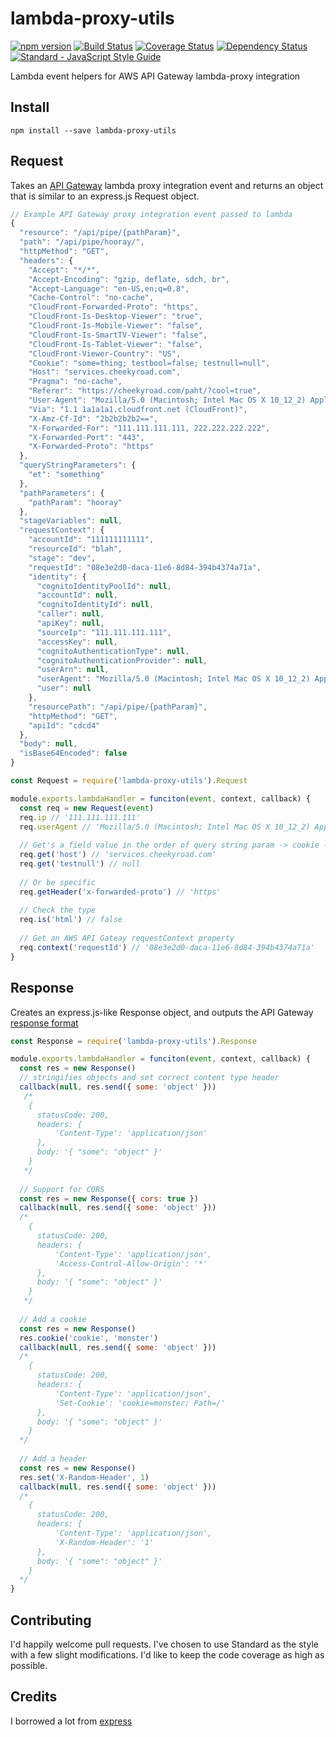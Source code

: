 # lambda-proxy-utils
[![npm version](https://badge.fury.io/js/lambda-proxy-utils.svg)](https://badge.fury.io/js/lambda-proxy-utils)
[![Build Status](https://travis-ci.org/geoffdutton/lambda-proxy-utils.svg?branch=master)](https://travis-ci.org/geoffdutton/lambda-proxy-utils)
[![Coverage Status](https://coveralls.io/repos/github/geoffdutton/lambda-proxy-utils/badge.svg?branch=master)](https://coveralls.io/github/geoffdutton/lambda-proxy-utils?branch=master)
[![Dependency Status](https://david-dm.org/geoffdutton/lambda-proxy-utils.svg)](https://david-dm.org/geoffdutton/lambda-proxy-utils/)
[![Standard - JavaScript Style Guide](https://img.shields.io/badge/code_style-standard-brightgreen.svg)](http://standardjs.com/)

Lambda event helpers for AWS API Gateway lambda-proxy integration

## Install
```
npm install --save lambda-proxy-utils
```

## Request
Takes an [API Gateway](http://docs.aws.amazon.com/apigateway/latest/developerguide/api-gateway-set-up-simple-proxy.html#api-gateway-set-up-lambda-proxy-integration-on-proxy-resource) lambda proxy integration event and returns an object that is similar to an express.js Request object.
```javascript
// Example API Gateway proxy integration event passed to lambda
{
  "resource": "/api/pipe/{pathParam}",
  "path": "/api/pipe/hooray/",
  "httpMethod": "GET",
  "headers": {
    "Accept": "*/*",
    "Accept-Encoding": "gzip, deflate, sdch, br",
    "Accept-Language": "en-US,en;q=0.8",
    "Cache-Control": "no-cache",
    "CloudFront-Forwarded-Proto": "https",
    "CloudFront-Is-Desktop-Viewer": "true",
    "CloudFront-Is-Mobile-Viewer": "false",
    "CloudFront-Is-SmartTV-Viewer": "false",
    "CloudFront-Is-Tablet-Viewer": "false",
    "CloudFront-Viewer-Country": "US",
    "Cookie": "some=thing; testbool=false; testnull=null",
    "Host": "services.cheekyroad.com",
    "Pragma": "no-cache",
    "Referer": "https://cheekyroad.com/paht/?cool=true",
    "User-Agent": "Mozilla/5.0 (Macintosh; Intel Mac OS X 10_12_2) AppleWebKit/537.36 (KHTML, like Gecko) Chrome/55.0.2883.95 Safari/537.36",
    "Via": "1.1 1a1a1a1.cloudfront.net (CloudFront)",
    "X-Amz-Cf-Id": "2b2b2b2b2==",
    "X-Forwarded-For": "111.111.111.111, 222.222.222.222",
    "X-Forwarded-Port": "443",
    "X-Forwarded-Proto": "https"
  },
  "queryStringParameters": {
    "et": "something"
  },
  "pathParameters": {
    "pathParam": "hooray"
  },
  "stageVariables": null,
  "requestContext": {
    "accountId": "111111111111",
    "resourceId": "blah",
    "stage": "dev",
    "requestId": "08e3e2d0-daca-11e6-8d84-394b4374a71a",
    "identity": {
      "cognitoIdentityPoolId": null,
      "accountId": null,
      "cognitoIdentityId": null,
      "caller": null,
      "apiKey": null,
      "sourceIp": "111.111.111.111",
      "accessKey": null,
      "cognitoAuthenticationType": null,
      "cognitoAuthenticationProvider": null,
      "userArn": null,
      "userAgent": "Mozilla/5.0 (Macintosh; Intel Mac OS X 10_12_2) AppleWebKit/537.36 (KHTML, like Gecko) Chrome/55.0.2883.95 Safari/537.36",
      "user": null
    },
    "resourcePath": "/api/pipe/{pathParam}",
    "httpMethod": "GET",
    "apiId": "cdcd4"
  },
  "body": null,
  "isBase64Encoded": false
}

const Request = require('lambda-proxy-utils').Request

module.exports.lambdaHandler = funciton(event, context, callback) {
  const req = new Request(event)
  req.ip // '111.111.111.111'
  req.userAgent // 'Mozilla/5.0 (Macintosh; Intel Mac OS X 10_12_2) AppleWebKit/537.36 (KHTML, like Gecko) Chrome/55.0.2883.95 Safari/537.36'
  
  // Get's a field value in the order of query string param -> cookie -> header
  req.get('host') // 'services.cheekyroad.com'
  req.get('testnull') // null
  
  // Or be specific
  req.getHeader('x-forwarded-proto') // 'https'
  
  // Check the type
  req.is('html') // false
  
  // Get an AWS API Gateay requestContext property
  req.context('requestId') // '08e3e2d0-daca-11e6-8d84-394b4374a71a'
}
```

## Response
Creates an express.js-like Response object, and outputs the API Gateway [response format](http://docs.aws.amazon.com/apigateway/latest/developerguide/api-gateway-set-up-simple-proxy.html#api-gateway-simple-proxy-for-lambda-output-format)
```javascript
const Response = require('lambda-proxy-utils').Response

module.exports.lambdaHandler = funciton(event, context, callback) {
  const res = new Response()
  // stringifies objects and set correct content type header
  callback(null, res.send({ some: 'object' }))
   /*
    {
      statusCode: 200,
      headers: {
          'Content-Type': 'application/json'
      },
      body: '{ "some": "object" }'
    }
   */
  
  // Support for CORS
  const res = new Response({ cors: true })
  callback(null, res.send({ some: 'object' }))
  /*
    {
      statusCode: 200,
      headers: {
          'Content-Type': 'application/json',
          'Access-Control-Allow-Origin': '*'
      },
      body: '{ "some": "object" }'
    }
   */
   
  // Add a cookie
  const res = new Response()
  res.cookie('cookie', 'monster')
  callback(null, res.send({ some: 'object' }))
  /*
    {
      statusCode: 200,
      headers: {
          'Content-Type': 'application/json',
          'Set-Cookie': 'cookie=monster; Path=/'
      },
      body: '{ "some": "object" }'
    }
  */
  
  // Add a header
  const res = new Response()
  res.set('X-Random-Header', 1)
  callback(null, res.send({ some: 'object' }))
  /*
    {
      statusCode: 200,
      headers: {
          'Content-Type': 'application/json',
          'X-Random-Header': '1'
      },
      body: '{ "some": "object" }'
    }
  */
}
```

## Contributing
I'd happily welcome pull requests. I've chosen to use Standard as the style with a few slight modifications. I'd like to keep the code coverage as high as possible.

## Credits
I borrowed a lot from [express](https://github.com/expressjs/express)
